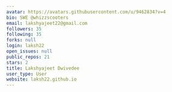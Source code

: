 ```yaml
---
avatar: https://avatars.githubusercontent.com/u/9462834?v=4
bio: SWE @whizzscooters
email: lakshyajeet22@gmail.com
followers: 35
following: 35
forks: null
login: laksh22
open_issues: null
public_repos: 21
stars: 2
title: Lakshyajeet Dwivedee
user_type: User
website: laksh22.github.io
---
```

